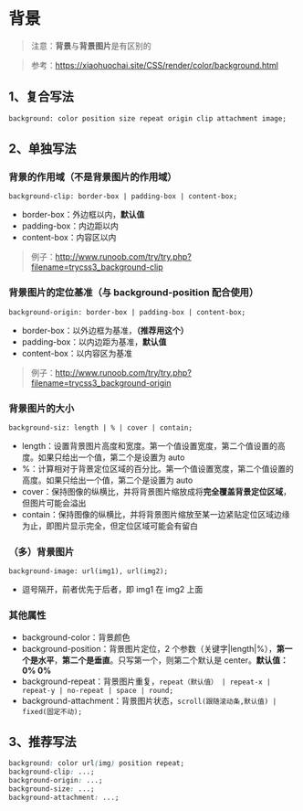 # 背景

> 注意：**背景**与**背景图片**是有区别的

> 参考：https://xiaohuochai.site/CSS/render/color/background.html

## 1、复合写法

`background: color position size repeat origin clip attachment image;`

## 2、单独写法

### 背景的作用域（不是背景图片的作用域）

`background-clip: border-box | padding-box | content-box;`

- border-box：外边框以内，**默认值**
- padding-box：内边距以内
- content-box：内容区以内

> 例子：http://www.runoob.com/try/try.php?filename=trycss3_background-clip

### 背景图片的定位基准（与 background-position 配合使用）

`background-origin: border-box | padding-box | content-box;`

- border-box：以外边框为基准，**（推荐用这个）**
- padding-box：以内边距为基准，**默认值**
- content-box：以内容区为基准

> 例子：http://www.runoob.com/try/try.php?filename=trycss3_background-origin

### 背景图片的大小

`background-siz: length | % | cover | contain;`

- length：设置背景图片高度和宽度。第一个值设置宽度，第二个值设置的高度。如果只给出一个值，第二个是设置为 auto
- %：计算相对于背景定位区域的百分比。第一个值设置宽度，第二个值设置的高度。如果只给出一个值，第二个是设置为 auto
- cover：保持图像的纵横比，并将背景图片缩放成将**完全覆盖背景定位区域**，但图片可能会溢出
- contain：保持图像的纵横比，并将背景图片缩放至某一边紧贴定位区域边缘为止，即图片显示完全，但定位区域可能会有留白

### （多）背景图片

`background-image: url(img1), url(img2);`

- 逗号隔开，前者优先于后者，即 img1 在 img2 上面

### 其他属性

- background-color：背景颜色
- background-position：背景图片定位，2 个参数（关键字|length|%），**第一个是水平**，**第二个是垂直**。只写第一个，则第二个默认是 center。**默认值：0% 0%**
- background-repeat：背景图片重复，`repeat（默认值） | repeat-x | repeat-y | no-repeat | space | round;`
- background-attachment：背景图片状态，`scroll(跟随滚动条,默认值) | fixed(固定不动);`

## 3、推荐写法

```css
background: color url(img) position repeat;
background-clip: ...;
background-origin: ...;
background-size: ...;
background-attachment: ...;
```
